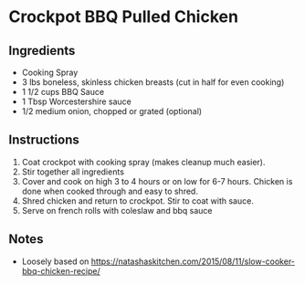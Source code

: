 # Crockpot BBQ Pulled Chicken

## Ingredients
- Cooking Spray
- 3 lbs boneless, skinless chicken breasts (cut in half for even cooking)
- 1 1/2 cups BBQ Sauce
- 1 Tbsp Worcestershire sauce
- 1/2 medium onion, chopped or grated (optional)

## Instructions
1. Coat crockpot with cooking spray (makes cleanup much easier).
1. Stir together all ingredients
1. Cover and cook on high 3 to 4 hours or on low for 6-7 hours. Chicken is done when cooked through and easy to shred.
1. Shred chicken and return to crockpot. Stir to coat with sauce.
1. Serve on french rolls with coleslaw and bbq sauce


## Notes
- Loosely based on https://natashaskitchen.com/2015/08/11/slow-cooker-bbq-chicken-recipe/
